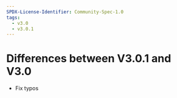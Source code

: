 ```yaml
---
SPDX-License-Identifier: Community-Spec-1.0
tags:
  - v3.0
  - v3.0.1
---
```


# Differences between V3.0.1 and V3.0

- Fix typos
